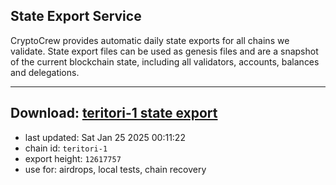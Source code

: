 ## State Export Service
CryptoCrew provides automatic daily state exports for all chains we validate. State export files can be used as genesis files and are a snapshot of the current blockchain state, including all validators, accounts, balances and delegations.

---
**Download: [teritori-1 state export](https://dl-eu2.ccvalidators.com/SERVICE/teritori/teritori-1_export_12617757.json)**
---

- last updated: Sat Jan 25 2025 00:11:22
- chain id: `teritori-1`
- export height: `12617757`
- use for: airdrops, local tests, chain recovery
